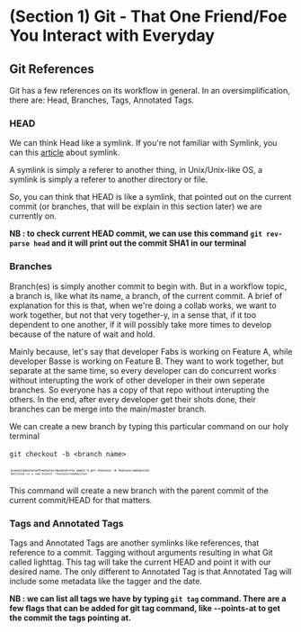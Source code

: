 # (Section 1) Git - That One Friend/Foe You Interact with Everyday

## Git References
Git has a few references on its workflow in general. In an oversimplification, there are: Head, Branches, Tags, Annotated Tags.

### HEAD
We can think Head like a symlink. If you're not familiar with Symlink, you can this [article](https://www.freecodecamp.org/news/symlink-tutorial-in-linux-how-to-create-and-remove-a-symbolic-link/) about symlink.

A symlink is simply a referer to another thing, in Unix/Unix-like OS, a symlink is simply a referer to another directory or file.

So, you can think that HEAD is like a symlink, that pointed out on the current commit (or branches, that will be explain in this section later) we are currently on. 

**NB : to check current HEAD commit, we can use this command `git rev-parse head` and it will print out the commit SHA1 in our terminal**

### Branches
Branch(es) is simply another commit to begin with. 
But in a workflow topic, a branch is, like what its name, a branch, of the current commit. A brief of explanation for this is that, when we're doing a collab works, we want to work together, but not that very together-y, in a sense that, if it too dependent to one another, if it will possibly take more times to develop because of the nature of wait and hold.

Mainly because, let's say that developer Fabs is working on Feature A, while developer Basse is working on Feature B. They want to work together, but separate at the same time, so every developer can do concurrent works without interupting the work of other developer in their own seperate branches. So everyone has a copy of that repo without interupting the others. In the end, after every developer get their shots done, their branches can be merge into the main/master branch.

We can create a new branch by typing this particular command on our holy terminal

`git checkout -b <branch name>`

<img src="./assets/git-gicnew.png" width="50%">

This command will create a new branch with the parent commit of the current commit/HEAD for that matters. 

### Tags and Annotated Tags
Tags and Annotated Tags are another symlinks like references, that reference to a commit. Tagging without arguments resulting in what Git called lighttag. This tag will take the current HEAD and point it with our desired name. The only different to Annotated Tag is that Annotated Tag will include some metadata like the tagger and the date.

**NB : we can list all tags we have by typing `git tag` command. There are a few flags that can be added for git tag command, like --points-at to get the commit the tags pointing at.**